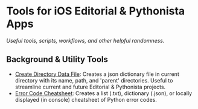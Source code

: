 # Tools for iOS Editorial & Pythonista Apps
*Useful tools, scripts, workflows, and other helpful randomness.*

## Background & Utility Tools

* [Create Directory Data File](https://github.com/g33kyM0m/iOS-Editorial-Pythonista-Tools/blob/master/Make%20Directory%20Info%20Dict.py): Creates a json dictionary file in current directory with its name, path, and 'parent' directories. Useful to streamline current and future Editorial & Pythonista projects.
* [Error Code Cheatsheet](https://github.com/g33kyM0m/iOS-Editorial-Pythonista-Tools/blob/master/Create%20or%20View%20Error%20Code%20Dictionary.py): Creates a list (.txt), dictionary (.json), or locally displayed (in console) cheatsheet of Python error codes.


